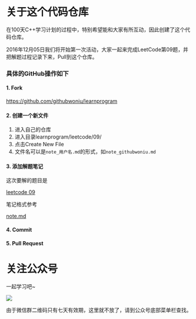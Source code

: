 # 关于这个代码仓库

在100天C++学习计划的过程中，特别希望能和大家有所互动，因此创建了这个代码仓库。

2016年12月05日我们将开始第一次活动，大家一起来完成LeetCode第09题，并把解题过程记录下来，Pull到这个仓库。

### 具体的GitHub操作如下

#### 1. Fork

https://github.com/githubwoniu/learnprogram

#### 2. 创建一个新文件

1. 进入自己的仓库  
2. 进入目录learnprogram/leetcode/09/
3. 点击Create New File
4. 文件名可以是`note_用户名.md`的形式，如`note_githubwoniu.md`

#### 3. 添加解题笔记

这次要解的题目是

[leetcode 09](https://leetcode.com/problems/palindrome-number/)

笔记格式参考 

[note.md](https://github.com/githubwoniu/learnprogram/blob/master/leetcode/09/note.md)

#### 4. Commit

#### 5. Pull Request

# 关注公众号

一起学习吧~

![](https://github.com/githubwoniu/learnprogram/blob/master/image/erweima.png)

由于微信群二维码只有七天有效期，这里就不放了，请到公众号底部菜单栏查找。
